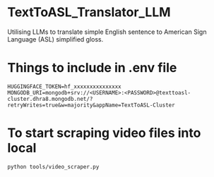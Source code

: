 # TextToASL_Translator_LLM
Utilising LLMs to translate simple English sentence to American Sign Language (ASL) simplified gloss.

# Things to include in .env file
```
HUGGINGFACE_TOKEN=hf_xxxxxxxxxxxxxxx
MONGODB_URI=mongodb+srv://<USERNAME>:<PASSWORD>@texttoasl-cluster.dhra8.mongodb.net/?retryWrites=true&w=majority&appName=TextToASL-Cluster
```

# To start scraping video files into local
```bash
python tools/video_scraper.py
```
